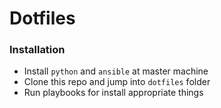 # Dotfiles

### Installation
- Install `python` and `ansible` at master machine
- Clone this repo and jump into `dotfiles` folder
- Run playbooks for install appropriate things

